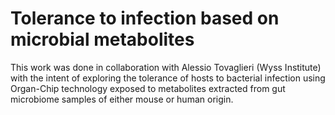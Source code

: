 # Tolerance to infection based on microbial metabolites
This work was done in collaboration with Alessio Tovaglieri (Wyss Institute) with the intent of exploring the tolerance of hosts to bacterial infection using Organ-Chip technology exposed to metabolites extracted from gut microbiome samples of either mouse or human origin.

